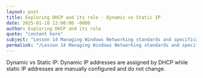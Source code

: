 ```yaml
---
layout: post
title: Exploring DHCP and its role - Dynamic vs Static IP
date: 2025-01-10 12:00:00 -0000
author: Exploring DHCP and its role
quote: "content here"
subject: "Lesson 14 Managing Windows Networking standards and specifications"
permalink: "/Lesson 14 Managing Windows Networking standards and specifications/Exploring DHCP and its role/Exploring DHCP and its role - Dynamic vs Static IP"
---
```


Dynamic vs Static IP: Dynamic IP addresses are assigned by DHCP while static IP addresses are manually configured and do not change.
